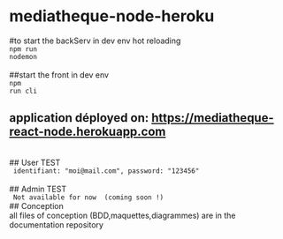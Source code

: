 # mediatheque-node-heroku

#to start the backServ in dev env hot reloading
<br>
<code>npm run nodemon </code>
<br>
<br>
##start the front in dev env 
<br>
<code>npm run cli </code>
<br>
## application déployed on: https://mediatheque-react-node.herokuapp.com
<br>
## User TEST
<br>
<code> identifiant: "moi@mail.com", password: "123456" </code>
<br>
<br>
## Admin TEST
<br>
<code> Not available for now  (coming soon !) </code> 
<br>
## Conception 
<br>
all files of conception (BDD,maquettes,diagrammes) are in the documentation repository
<br>
